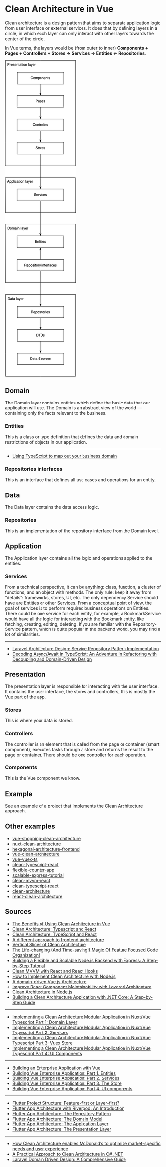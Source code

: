 # Clean Architecture in Vue

Clean architecture is a design pattern that aims to separate application
logic from user interface or external services. It does that by defining
layers in a circle, in which each layer can only interact with other layers
towards the center of the circle.

In Vue terms, the layers would be (from outer to inner) **Components + Pages + Controllers + Stores -> Services -> Entities <- Repositories**.

![Diagram](./diagram.png)

## Domain

The Domain layer contains entities which define the basic data that our
application will use.
The Domain is an abstract view of the world — containing only the facts
relevant to the business.

### Entities

This is a class or type definition that defines the data and domain
restrictions of objects in our application.

---

- [Using TypeScript to map out your business domain](https://medium.com/@hayavuk/using-typescript-to-map-out-your-business-domain-69af4a8d109b)

### Repositories interfaces

This is an interface that defines all use cases and operations for an entity.

## Data

The Data layer contains the data access logic.

### Repositories

This is an implementation of the repository interface from the Domain level.

## Application

The Application layer contains all the logic and operations applied to the
entities.

### Services

From a technical perspective, it can be anything: class, function, a cluster
of functions, and an object with methods. The only rule: keep it away from
“details”: frameworks, stores, UI, etc. The only dependency Service should
have are Entities or other Services.
From a conceptual point of view, the goal of services is to perform required
business operations on Entities.
There could be one service for each entity, for example, a BookmarkService
would have all the logic for interacting with the Bookmark entity, like
fetching, creating, editing, deleting.
If you are familiar with the Repository-Service pattern, which is quite popular
in the backend world, you may find a lot of similarities.

---

- [Laravel Architecture Design: Service Repository Pattern Implementation](https://medium.com/@mianhaseeb41/laravel-architecture-design-service-repository-pattern-implementation-4f663281f5f7)
- [Decoding Async/Await in TypeScript: An Adventure in Refactoring with Decoupling and Domain-Driven Design](https://levelup.gitconnected.com/decoding-async-await-in-typescript-an-adventure-in-refactoring-with-decoupling-and-domain-driven-77b252c2c869)

## Presentation

The presentation layer is responsible for interacting with the user interface.
It contains the user interface, the stores and controllers, this is mostly the
Vue part of the app.

### Stores

This is where your data is stored.

### Controllers

The controller is an element that is called from the page or container
(smart component), executes tasks through a store and returns the result to the
page or container.
There should be one controller for each operation.

### Components

This is the Vue component we know.

## Example

See an example of a [project](https://github.com/yuzumi/booky) that implements
the Clean Architecture approach.

## Other examples

- [vue-shopping-clean-architecture](https://github.com/thanhchungbtc/vue-shopping-clean-architecture)
- [nuxt-clean-architecture](https://gitlab.com/dirodriguezm/nuxt-clean-architecture)
- [hexagonal-architecture-frontend](https://github.com/juanm4/hexagonal-architecture-frontend)
- [vue-clean-architecture](https://github.com/smotastic/vue-clean-architecture)
- [vue-vuex-ts](https://github.com/soloschenko-grigoriy/vue-vuex-ts)
- [clean-typescript-react](https://github.com/nanosoftonline/clean-typescript-react)
- [flexible-counter-app](https://github.com/itshugota/flexible-counter-app)
- [scalable-express-tutorial](https://github.com/csalazar94/scalable-express-tutorial)
- [clean-mvvm-react](https://github.com/nanosoftonline/clean-mvvm-react)
- [clean-typescript-react](https://github.com/nanosoftonline/clean-typescript-react)
- [clean-architecture](https://github.com/lulusir/clean-architecture)
- [react-clean-architecture](https://github.com/eduardomoroni/react-clean-architecture)

## Sources

- [The Benefits of Using Clean Architecture in Vue](https://www.mitrais.com/news-updates/the-benefits-of-using-clean-architecture-in-vue/)
- [Clean Architecture: Typescript and React](https://paulallies.medium.com/clean-architecture-typescript-and-react-8e509098abfe)
- [Clean Architecture: TypeScript and React](https://codefoundation.co.za/clean-architecture-typescript-and-react)
- [A different approach to frontend architecture](https://dev.to/itshugo/a-different-approach-to-frontend-architecture-38d4)
- [Vertical Slices of Clean Architecture](https://paulallies.medium.com/vertical-slices-of-clean-architecture-ee6db87490a3)
- [The Life-changing (And Time-saving!) Magic Of Feature Focused Code Organization!](https://dev.to/jamesmh/the-life-changing-and-time-saving-magic-of-feature-focused-code-organization-1708)
- [Building a Flexible and Scalable Node.js Backend with Express: A Step-by-Step Tutorial](https://medium.com/@csalazar94/building-a-flexible-and-scalable-node-js-backend-with-express-a-step-by-step-tutorial-5a8633335b48)
- [Clean MVVM with React and React Hooks](https://paulallies.medium.com/clean-mvvm-with-react-and-react-hooks-ebc37b22542f)
- [How to Implement Clean Architecture with Node.js](https://medium.com/@lujavascript/how-to-implement-clean-architecture-with-node-js-c2b3bbfd3c7f)
- [A domain-driven Vue.js Architecture](https://medium.com/bauer-kirch/a-domain-driven-vue-js-architecture-77771c20f0da)
- [Improve React Component Maintainability with Layered Architecture](https://blog.bitsrc.io/improve-react-component-maintainability-with-layered-architecture-25e74ba86430)
- [Clean Architecture in Node.js](https://medium.com/@ben.dev.io/clean-architecture-in-node-js-39c3358d46f3)
- [Building a Clean Architecture Application with .NET Core: A Step-by-Step Guide](https://medium.com/@pantaanish/building-scalable-applications-with-clean-architecture-in-net-core-web-api-d5e00ad35764)

---

- [Implementing a Clean Architecture Modular Application in Nuxt/Vue Typescript Part 1: Domain Layer](https://dirodriguezm.gitlab.io/nuxt-clean-architecture.html)
- [Implementing a Clean Architecture Modular Application in Nuxt/Vue Typescript Part 2: Services](https://dirodriguezm.gitlab.io/nuxt-clean-architecture-part2.html)
- [Implementing a Clean Architecture Modular Application in Nuxt/Vue Typescript Part 3: Vuex Store](https://dirodriguezm.gitlab.io/nuxt-clean-architecture-part3.html)
- [Implementing a Clean Architecture Modular Application in Nuxt/Vue Typescript Part 4: UI Components](https://dirodriguezm.gitlab.io/nuxt-clean-architecture-part4.html)

---

- [Building an Enterprise Application with Vue](https://javascript.plainenglish.io/building-vue-enterprise-application-part-0-overture-6d41bea14236)
- [Building Vue Enterprise Application: Part 1. Entities](https://levelup.gitconnected.com/building-vue-enterprise-application-part-1-entities-808077f3d2e7)
- [Building Vue Enterprise Application: Part 2. Services](https://javascript.plainenglish.io/building-vue-enterprise-application-part-2-services-f7ec400190e7)
- [Building Vue Enterprise Application: Part 3. The Store](https://itnext.io/building-vue-enterprise-application-part-3-the-store-dbda0e4bb117)
- [Building Vue Enterprise Application: Part 4. UI components](https://itnext.io/building-vue-enterprise-application-part-4-ui-components-21a45b3067a4)

---

- [Flutter Project Structure: Feature-first or Layer-first?](https://codewithandrea.com/articles/flutter-project-structure/)
- [Flutter App Architecture with Riverpod: An Introduction](https://codewithandrea.com/articles/flutter-app-architecture-riverpod-introduction/)
- [Flutter App Architecture: The Repository Pattern](https://codewithandrea.com/articles/flutter-repository-pattern/)
- [Flutter App Architecture: The Domain Model](https://codewithandrea.com/articles/flutter-app-architecture-domain-model/)
- [Flutter App Architecture: The Application Layer](https://codewithandrea.com/articles/flutter-app-architecture-application-layer/)
- [Flutter App Architecture: The Presentation Layer](https://codewithandrea.com/articles/flutter-presentation-layer/)

---

- [How Clean Architecture enables McDonald’s to optimize market-specific needs and user experience](https://medium.com/mcdonalds-technical-blog/how-clean-architecture-enables-mcdonalds-to-optimize-market-specific-needs-and-user-experience-b31b8a0ad4f9)
- [A Practical Approach to Clean Architecture in C# .NET](https://maherz.medium.com/a-practical-approach-to-clean-architecture-in-c-net-13fe27ea23b1)
- [Laravel Domain Driven Design: A Comprehensive Guide](https://medium.com/@mianhaseeb41/laravel-domain-driven-design-a-comprehensive-guide-c8b12c7ad79a)